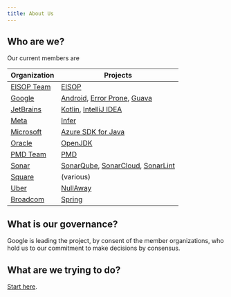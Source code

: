 ```yaml
---
title: About Us
---
```


## Who are we?

Our current members are

| Organization                                  | Projects                                     |
|-----------------------------------------------|----------------------------------------------|
| [EISOP Team](https://github.com/eisop)        | [EISOP](https://eisop.uwaterloo.ca)          |
| [Google](https://google.com)                  | [Android](https://www.android.com), [Error Prone](https://errorprone.info), [Guava](https://github.com/google/guava) |
| [JetBrains](https://www.jetbrains.com/)       | [Kotlin](https://kotlinlang.org/), [IntelliJ IDEA](https://www.jetbrains.com/idea/) |
| [Meta](https://about.facebook.com)            | [Infer](https://www.fbinfer.com)             |
| [Microsoft](https://www.microsoft.com/en-us/about) | [Azure SDK for Java](https://learn.microsoft.com/en-us/azure/developer/java/sdk/) |
| [Oracle](https://www.oracle.com)              | [OpenJDK](https://openjdk.java.net)          |
| [PMD Team](https://pmd.github.io/)            | [PMD](https://pmd.github.io/)                |
| [Sonar](https://www.sonarsource.com/)         | [SonarQube](https://www.sonarqube.org/), [SonarCloud](https://www.sonarcloud.io/), [SonarLint](http://www.sonarlint.com/) |
| [Square](https://squareup.com)                | (various)                                    |
| [Uber](https://uber.com)                      | [NullAway](https://github.com/uber/NullAway) |
| [Broadcom](https://www.broadcom.com/)         | [Spring](https://spring.io/)                 |

## What is our governance?

Google is leading the project, by consent of the member organizations, who hold us to our
commitment to make decisions by consensus.

## What are we trying to do?

[Start here](/docs/start-here).
